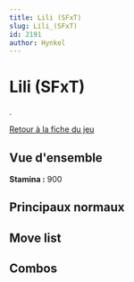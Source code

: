 ```yaml
---
title: Lili (SFxT)
slug: Lili_(SFxT)
id: 2191
author: Hynkel
---
```


# Lili (SFxT)

.

[Retour à la fiche du jeu](Street_Fighter_x_Tekken "wikilink")

## Vue d'ensemble

**Stamina :** 900

## Principaux normaux

## Move list

## Combos
